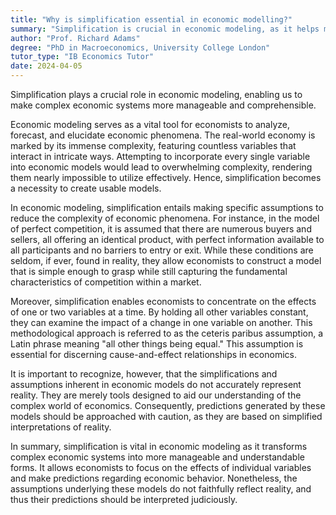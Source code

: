 ```yaml
---
title: "Why is simplification essential in economic modelling?"
summary: "Simplification is crucial in economic modeling, as it helps make complex economic systems more manageable and comprehensible."
author: "Prof. Richard Adams"
degree: "PhD in Macroeconomics, University College London"
tutor_type: "IB Economics Tutor"
date: 2024-04-05
---
```


Simplification plays a crucial role in economic modeling, enabling us to make complex economic systems more manageable and comprehensible.

Economic modeling serves as a vital tool for economists to analyze, forecast, and elucidate economic phenomena. The real-world economy is marked by its immense complexity, featuring countless variables that interact in intricate ways. Attempting to incorporate every single variable into economic models would lead to overwhelming complexity, rendering them nearly impossible to utilize effectively. Hence, simplification becomes a necessity to create usable models.

In economic modeling, simplification entails making specific assumptions to reduce the complexity of economic phenomena. For instance, in the model of perfect competition, it is assumed that there are numerous buyers and sellers, all offering an identical product, with perfect information available to all participants and no barriers to entry or exit. While these conditions are seldom, if ever, found in reality, they allow economists to construct a model that is simple enough to grasp while still capturing the fundamental characteristics of competition within a market.

Moreover, simplification enables economists to concentrate on the effects of one or two variables at a time. By holding all other variables constant, they can examine the impact of a change in one variable on another. This methodological approach is referred to as the ceteris paribus assumption, a Latin phrase meaning "all other things being equal." This assumption is essential for discerning cause-and-effect relationships in economics.

It is important to recognize, however, that the simplifications and assumptions inherent in economic models do not accurately represent reality. They are merely tools designed to aid our understanding of the complex world of economics. Consequently, predictions generated by these models should be approached with caution, as they are based on simplified interpretations of reality.

In summary, simplification is vital in economic modeling as it transforms complex economic systems into more manageable and understandable forms. It allows economists to focus on the effects of individual variables and make predictions regarding economic behavior. Nonetheless, the assumptions underlying these models do not faithfully reflect reality, and thus their predictions should be interpreted judiciously.
    